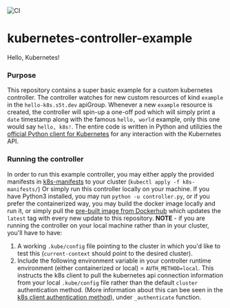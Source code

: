 ![CI](https://github.com/MoShitrit/kubernetes-controller-example/workflows/CI/badge.svg)
# kubernetes-controller-example
Hello, Kubernetes!

### Purpose
This repository contains a super basic example for a custom kubernetes controller.
The controller watches for new custom resources of kind `example` in the `hello-k8s.s5t.dev` apiGroup.
Whenever a new `example` resource is created, the controller will spin-up a one-off pod which will simply print a `date` timestamp along
with the famous `hello, world` example, only this one would say `hello, k8s!`.
The entire code is written in Python and utilizies the [official Python client for Kubernetes](https://github.com/kubernetes-client/python)
for any interaction with the Kubernetes API.

### Running the controller
In order to run this example controller, you may either apply the provided manifests in [k8s-manifests](k8s-manifests) to your cluster (`kubectl apply -f k8s-manifests/`)
Or simply run this controller locally on your machine. If you have Python3 installed, you may run `python -u controller.py`, or if you prefer the containerized way, you may build the docker image locally and run it, or simply pull 
the [pre-built image from Dockerhub](https://hub.docker.com/r/mosheshi/kubernetes-controller-example) which updates the `latest` tag with every new update to this repository.
**NOTE** - if you are running the controller on your local machine rather than in your cluster, you'll have to have:
1. A working `.kube/config` file pointing to the cluster in which you'd like to test this (`current-context` should point to the desired cluster).
2. Include the following environment variable in your controller runtime environment (either containerized or local) = `AUTH_METHOD=local`. This instructs the k8s client to pull the kubernetes api connection information from your local `.kube/config` file rather than the default `cluster` authentication method.
(More information about this can bee seen in the [k8s client authentication method](app/lib/clients/k8s.py)), under `_authenticate` function. 